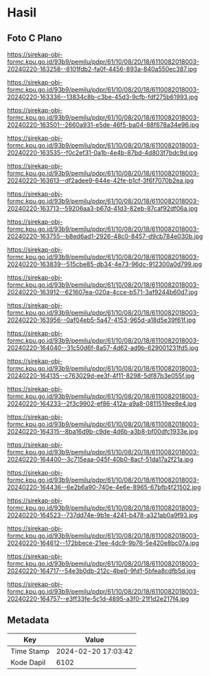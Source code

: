 # Hasil

## Foto C Plano

https://sirekap-obj-formc.kpu.go.id/93b9/pemilu/pdpr/61/10/08/20/18/6110082018003-20240220-163258--8101fdb2-fa0f-4456-893a-840a550ec387.jpg

https://sirekap-obj-formc.kpu.go.id/93b9/pemilu/pdpr/61/10/08/20/18/6110082018003-20240220-163336--13834c8b-c3be-45d3-9cfb-fdf275b61993.jpg

https://sirekap-obj-formc.kpu.go.id/93b9/pemilu/pdpr/61/10/08/20/18/6110082018003-20240220-163501--2660a931-e5de-46f5-ba04-88f678a34e96.jpg

https://sirekap-obj-formc.kpu.go.id/93b9/pemilu/pdpr/61/10/08/20/18/6110082018003-20240220-163535--f0c2ef31-0a1b-4e4b-87bd-4d803f7bdc9d.jpg

https://sirekap-obj-formc.kpu.go.id/93b9/pemilu/pdpr/61/10/08/20/18/6110082018003-20240220-163613--df2adee9-644e-42fe-b1cf-3f6f7070b2ea.jpg

https://sirekap-obj-formc.kpu.go.id/93b9/pemilu/pdpr/61/10/08/20/18/6110082018003-20240220-163713--59206aa3-b67d-41d3-82eb-87caf92df06a.jpg

https://sirekap-obj-formc.kpu.go.id/93b9/pemilu/pdpr/61/10/08/20/18/6110082018003-20240220-163755--b8ed6ad1-2926-48c0-8457-d9cb784e030b.jpg

https://sirekap-obj-formc.kpu.go.id/93b9/pemilu/pdpr/61/10/08/20/18/6110082018003-20240220-163839--515cbe85-db34-4e73-96dc-912300a0d799.jpg

https://sirekap-obj-formc.kpu.go.id/93b9/pemilu/pdpr/61/10/08/20/18/6110082018003-20240220-163912--621607ea-020a-4cce-b571-3af9244b60d7.jpg

https://sirekap-obj-formc.kpu.go.id/93b9/pemilu/pdpr/61/10/08/20/18/6110082018003-20240220-163956--0af04eb5-5a47-4153-965d-a18d5e39f61f.jpg

https://sirekap-obj-formc.kpu.go.id/93b9/pemilu/pdpr/61/10/08/20/18/6110082018003-20240220-164040--31c50d6f-8a57-4d62-ad9b-629001231fd5.jpg

https://sirekap-obj-formc.kpu.go.id/93b9/pemilu/pdpr/61/10/08/20/18/6110082018003-20240220-164135--c763029d-ee3f-4f11-8298-5df87b3e055f.jpg

https://sirekap-obj-formc.kpu.go.id/93b9/pemilu/pdpr/61/10/08/20/18/6110082018003-20240220-164233--2f3c9902-ef86-412a-a9a8-0811519ee8e4.jpg

https://sirekap-obj-formc.kpu.go.id/93b9/pemilu/pdpr/61/10/08/20/18/6110082018003-20240220-164315--8ba16d9b-c9de-4d6b-a3b8-bf00dfc1933e.jpg

https://sirekap-obj-formc.kpu.go.id/93b9/pemilu/pdpr/61/10/08/20/18/6110082018003-20240220-164400--3c715eaa-045f-40b0-8acf-51da17a2f21a.jpg

https://sirekap-obj-formc.kpu.go.id/93b9/pemilu/pdpr/61/10/08/20/18/6110082018003-20240220-164436--6e2b6a90-740e-4e6e-8965-67bfb4f21502.jpg

https://sirekap-obj-formc.kpu.go.id/93b9/pemilu/pdpr/61/10/08/20/18/6110082018003-20240220-164523--737dd74e-9b1e-4241-b478-a321ab0a9f93.jpg

https://sirekap-obj-formc.kpu.go.id/93b9/pemilu/pdpr/61/10/08/20/18/6110082018003-20240220-164612--172bbece-21ee-4dc9-9b76-5e420e8bc07a.jpg

https://sirekap-obj-formc.kpu.go.id/93b9/pemilu/pdpr/61/10/08/20/18/6110082018003-20240220-164717--54e3b0db-212c-4be0-9fd1-5bfea8cdfb5d.jpg

https://sirekap-obj-formc.kpu.go.id/93b9/pemilu/pdpr/61/10/08/20/18/6110082018003-20240220-164757--e3ff33fe-5c1d-4895-a3f0-21f1d2e217f4.jpg


## Metadata

| Key        | Value               |
| ---------- | ------------------- |
| Time Stamp | 2024-02-20 17:03:42 |
| Kode Dapil | 6102                |



